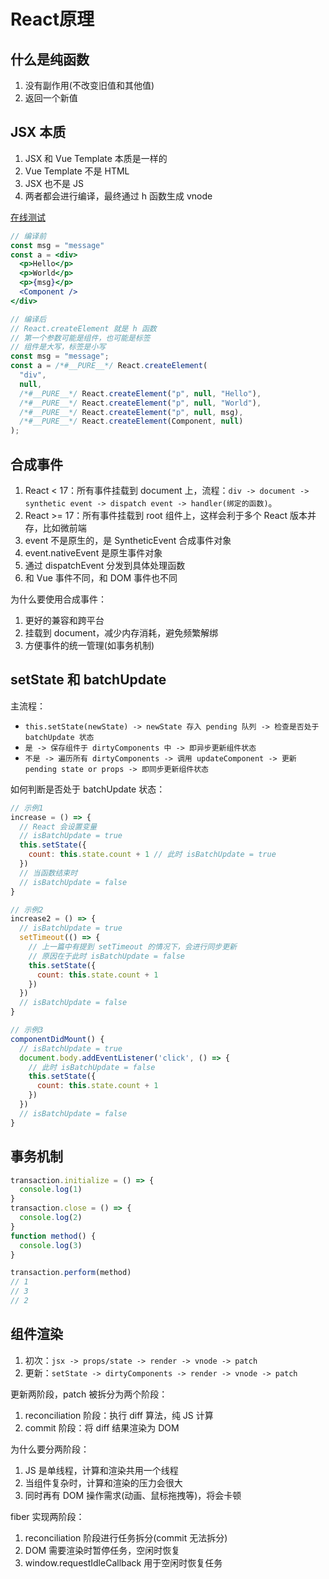 # React原理

## 什么是纯函数

1. 没有副作用(不改变旧值和其他值)
2. 返回一个新值

## JSX 本质

1. JSX 和 Vue Template 本质是一样的
2. Vue Template 不是 HTML
3. JSX 也不是 JS
4. 两者都会进行编译，最终通过 h 函数生成 vnode

[在线测试](https://babeljs.io/repl)

```jsx
// 编译前
const msg = "message"
const a = <div>
  <p>Hello</p>
  <p>World</p>
  <p>{msg}</p>
  <Component />
</div>

// 编译后
// React.createElement 就是 h 函数
// 第一个参数可能是组件，也可能是标签
// 组件是大写，标签是小写
const msg = "message";
const a = /*#__PURE__*/ React.createElement(
  "div",
  null,
  /*#__PURE__*/ React.createElement("p", null, "Hello"),
  /*#__PURE__*/ React.createElement("p", null, "World"),
  /*#__PURE__*/ React.createElement("p", null, msg),
  /*#__PURE__*/ React.createElement(Component, null)
);

```

## 合成事件

1. React < 17：所有事件挂载到 document 上，流程：`div -> document -> synthetic event -> dispatch event -> handler(绑定的函数)`。
2. React >= 17：所有事件挂载到 root 组件上，这样会利于多个 React 版本并存，比如微前端
3. event 不是原生的，是 SyntheticEvent 合成事件对象
4. event.nativeEvent 是原生事件对象
5. 通过 dispatchEvent 分发到具体处理函数
6. 和 Vue 事件不同，和 DOM 事件也不同

为什么要使用合成事件：

1. 更好的兼容和跨平台
2. 挂载到 document，减少内存消耗，避免频繁解绑
3. 方便事件的统一管理(如事务机制)

## setState 和 batchUpdate

主流程：

* `this.setState(newState) -> newState 存入 pending 队列 -> 检查是否处于 batchUpdate 状态`
* `是 -> 保存组件于 dirtyComponents 中 -> 即异步更新组件状态`
* `不是 -> 遍历所有 dirtyComponents -> 调用 updateComponent -> 更新 pending state or props -> 即同步更新组件状态`

如何判断是否处于 batchUpdate 状态：

```js
// 示例1
increase = () => {
  // React 会设置变量
  // isBatchUpdate = true
  this.setState({
    count: this.state.count + 1 // 此时 isBatchUpdate = true
  })
  // 当函数结束时
  // isBatchUpdate = false
}

// 示例2
increase2 = () => {
  // isBatchUpdate = true
  setTimeout(() => {
    // 上一篇中有提到 setTimeout 的情况下，会进行同步更新
    // 原因在于此时 isBatchUpdate = false
    this.setState({
      count: this.state.count + 1
    })
  })
  // isBatchUpdate = false
}

// 示例3
componentDidMount() {
  // isBatchUpdate = true
  document.body.addEventListener('click', () => {
    // 此时 isBatchUpdate = false
    this.setState({
      count: this.state.count + 1
    })
  })
  // isBatchUpdate = false
}
```

## 事务机制

```js
transaction.initialize = () => {
  console.log(1)
}
transaction.close = () => {
  console.log(2)
}
function method() {
  console.log(3)
}

transaction.perform(method)
// 1
// 3
// 2
```

## 组件渲染

1. 初次：`jsx -> props/state -> render -> vnode -> patch`
2. 更新：`setState -> dirtyComponents -> render -> vnode -> patch`

更新两阶段，patch 被拆分为两个阶段：

1. reconciliation 阶段：执行 diff 算法，纯 JS 计算
2. commit 阶段：将 diff 结果渲染为 DOM

为什么要分两阶段：

1. JS 是单线程，计算和渲染共用一个线程
2. 当组件复杂时，计算和渲染的压力会很大
3. 同时再有 DOM 操作需求(动画、鼠标拖拽等)，将会卡顿

fiber 实现两阶段：

1. reconciliation 阶段进行任务拆分(commit 无法拆分)
2. DOM 需要渲染时暂停任务，空闲时恢复
3. window.requestIdleCallback 用于空闲时恢复任务
